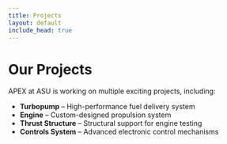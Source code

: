 ```yaml
---
title: Projects
layout: default
include_head: true
---
```


# Our Projects
<model-viewer src="https://apexatasu.github.io/ImageToStl.com_expCase+REV+3B+v10.glb" alt="3D Model of the Turbopump" ar environment-image="neutral" poster="poster.jpg" shadow-intensity="1" camera-controls touch-action="pan-y"></model-viewer>

APEX at ASU is working on multiple exciting projects, including:
- **Turbopump** – High-performance fuel delivery system
- **Engine** – Custom-designed propulsion system
- **Thrust Structure** – Structural support for engine testing
- **Controls System** – Advanced electronic control mechanisms

<model-viewer 
  src="https://apexatasu.github.io/ImageToStl.com_expCase+REV+3B+v10.glb"
  alt="3D Model"
  ar 
  environment-image="neutral" 
  poster="poster.jpg"
  shadow-intensity="1"
  camera-controls 
  touch-action="pan-y">
</model-viewer>
